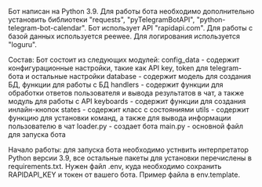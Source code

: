 Бот написан на Python 3.9. Для работы бота необходимо дополнительно установить библиотеки "requests",
"pyTelegramBotAPI", "python-telegram-bot-calendar". Бот использует API "rapidapi.com". Для работы с базой данных используется peewee.
Для логирования используется "loguru".

Состав: Бот состоит из следующих модулей:
config_data - содержит конфигурационные настройки, такие как API key, token для telegram-бота и остальные настройки
database - содержит модель для создания БД, функции для работы с БД
handlers - содержит функции для обработки ответов пользователя и вывода результатов в чат, а также модуль для работы с API
keyboards - содержит функции для создания инлайн-кнопок
states - содержит класс с состояниями
utils - содержит функцию для установки команд, а также для вывода информации пользователю в чат
loader.py - создает бота
main.py - основной файл для запуска бота

Начало работы: для запуска бота необходимо устнвить интерпретатор Python версии 3.9, 
все остальные пакеты для установки перечислены в requirements.txt. Нужен файл .env, куда необходимо сохранить
RAPIDAPI_KEY и токен от вашего бота. Пример файла в env.template.
